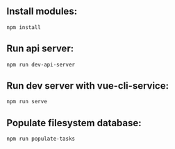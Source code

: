 ## Install modules:
```npm install```

## Run api server:
```npm run dev-api-server```

## Run dev server with vue-cli-service:
```npm run serve```

## Populate filesystem database:
```npm run populate-tasks```
